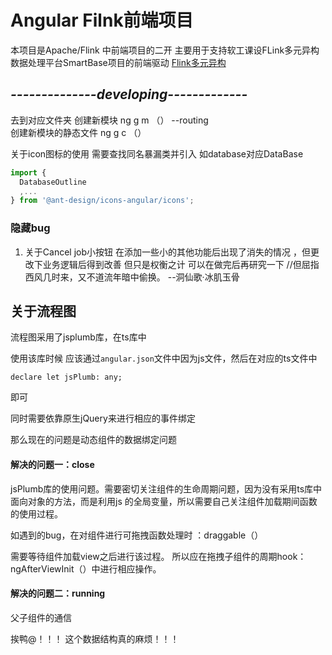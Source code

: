 # Angular Filnk前端项目

本项目是Apache/Flink 中前端项目的二开
主要用于支持软工课设FLink多元异构数据处理平台SmartBase项目的前端驱动
[Flink多元异构](https://gitee.com/StarGrys/smart-base) 



*--------------developing-------------*
----

去到对应文件夹
创建新模块  ng g m （） --routing  
创建新模块的静态文件 ng g c （）

关于icon图标的使用 需要查找同名暴漏类并引入 
如database对应DataBase
```typescript
import {
  DatabaseOutline
  ,...
} from '@ant-design/icons-angular/icons';
```

### 隐藏bug 
1. 关于Cancel job小按钮 在添加一些小的其他功能后出现了消失的情况 ，但更改下业务逻辑后得到改善 但只是权衡之计 可以在做完后再研究一下
//但屈指西风几时来，又不道流年暗中偷换。 --洞仙歌·冰肌玉骨

## 关于流程图

  流程图采用了jsplumb库，在ts库中

使用该库时候 应该通过`angular.json`文件中因为js文件，然后在对应的ts文件中

```tsx
declare let jsPlumb: any;
```

即可

同时需要依靠原生jQuery来进行相应的事件绑定

那么现在的问题是动态组件的数据绑定问题



#### 解决的问题一：close

jsPlumb库的使用问题。需要密切关注组件的生命周期问题，因为没有采用ts库中面向对象的方法，而是利用js 的全局变量，所以需要自己关注组件加载期间函数的使用过程。

如遇到的bug，在对组件进行可拖拽函数处理时 ：draggable（） 

需要等待组件加载view之后进行该过程。 所以应在拖拽子组件的周期hook：ngAfterViewInit（）中进行相应操作。

#### 解决的问题二：running

父子组件的通信

挨鸭@！！！ 这个数据结构真的麻烦！！！
